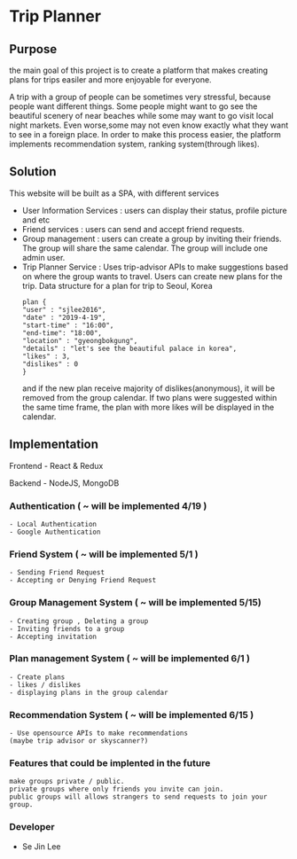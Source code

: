 # Trip Planner
## Purpose
the main goal of this project is to create a platform that makes creating plans for trips easiler and more enjoyable for everyone.

A trip with a group of people can be sometimes very stressful, because people want different things. Some people might want to go see the beautiful scenery of near beaches while some may want to go visit local night markets. Even worse,some may not even know exactly what they want to see in a foreign place. In order to make this process easier, the platform implements recommendation system, ranking system(through likes). 

## Solution
This website will be built as a SPA, with different services
- User Information Services : users can display their status, profile picture and etc 
- Friend services
: users can send and accept friend requests.  
- Group management : users can create a group by inviting their friends. The group will share the same calendar. The group will include one admin user. 
- Trip Planner Service :  Uses trip-advisor APIs to make suggestions based on where the group wants to travel. Users can create new plans for the trip. 
Data structure for a plan for trip to Seoul, Korea
  ```
  plan { 
  "user" : "sjlee2016",     
  "date" : "2019-4-19",
  "start-time" : "16:00",
  "end-time": "18:00",
  "location" : "gyeongbokgung",
  "details" : "let's see the beautiful palace in korea",
  "likes" : 3,
  "dislikes" : 0
  } 
  ``` 
  and if the new plan receive majority of dislikes(anonymous), it will be removed from the group calendar. If two plans were suggested within the same time frame, the plan with more likes will be displayed in the calendar.     

## Implementation
Frontend - React & Redux

Backend - NodeJS, MongoDB 

### Authentication   ( ~ will be implemented 4/19 )
```
- Local Authentication
- Google Authentication 
```


### Friend System   ( ~ will be implemented 5/1 )
```
- Sending Friend Request
- Accepting or Denying Friend Request
```


### Group Management System   ( ~ will be implemented 5/15)
```
- Creating group , Deleting a group 
- Inviting friends to a group
- Accepting invitation 
```


### Plan management System   ( ~ will be implemented 6/1 )
```
- Create plans
- likes / dislikes 
- displaying plans in the group calendar 
```



### Recommendation System   ( ~ will be implemented 6/15 )
```
- Use opensource APIs to make recommendations 
(maybe trip advisor or skyscanner?) 
```

### Features that could be implented in the future 
```
make groups private / public.
private groups where only friends you invite can join.
public groups will allows strangers to send requests to join your group.
``` 

### Developer
- Se Jin Lee 
